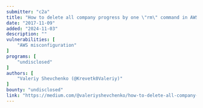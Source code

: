 ```yaml
---
submitter: "c2a"
title: "How to delete all company progress by one \"rm\" command in AWS s3 Buckets"
date: "2017-11-09"
added: "2024-11-03"
description: ""
vulnerabilities: [
    "AWS misconfiguration"
]
programs: [
    "undisclosed"
]
authors: [
    "Valeriy Shevchenko (@Krevetk0Valeriy)"
]
bounty: "undisclosed"
link: "https://medium.com/@valeriyshevchenko/how-to-delete-all-company-progress-by-one-rm-command-in-aws-s3-bucket-df9c44727d7b"
---
```




